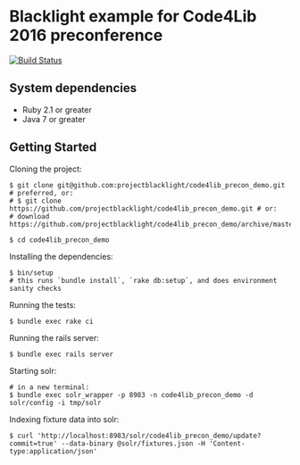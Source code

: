# Blacklight example for Code4Lib 2016 preconference

[![Build Status](https://travis-ci.org/projectblacklight/code4lib_precon_demo.png?branch=master)](https://travis-ci.org/projectblacklight/code4lib_precon_demo)

## System dependencies

* Ruby 2.1 or greater
* Java 7 or greater

## Getting Started

Cloning the project:

```console
$ git clone git@github.com:projectblacklight/code4lib_precon_demo.git # preferred, or:
# $ git clone https://github.com/projectblacklight/code4lib_precon_demo.git # or:
# download https://github.com/projectblacklight/code4lib_precon_demo/archive/master.zip

$ cd code4lib_precon_demo
```

Installing the dependencies:

```
$ bin/setup
# this runs `bundle install`, `rake db:setup`, and does environment sanity checks
```

Running the tests:

```console
$ bundle exec rake ci
```

Running the rails server:

```console
$ bundle exec rails server
```

Starting solr:

```console
# in a new terminal:
$ bundle exec solr_wrapper -p 8983 -n code4lib_precon_demo -d solr/config -i tmp/solr
```

Indexing fixture data into solr:

```console
$ curl 'http://localhost:8983/solr/code4lib_precon_demo/update?commit=true' --data-binary @solr/fixtures.json -H 'Content-type:application/json'
```
